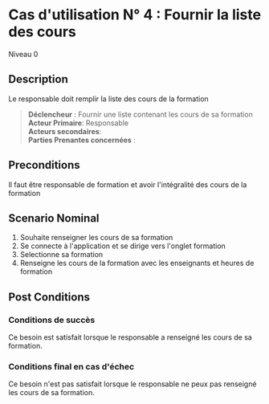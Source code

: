 # Cas d'utilisation N° 4 :  Fournir la liste des cours

Niveau 0

##	Description

Le responsable doit remplir la liste des cours de la formation
  
> **Déclencheur** : Fournir une liste contenant les cours de sa formation
> **Acteur Primaire**: Responsable   
> **Acteurs secondaires**:    
> **Parties Prenantes concernées** :   
 
 
## Preconditions

Il faut être responsable de formation et avoir l'intégralité des cours de la formation


## Scenario Nominal

1.	Souhaite renseigner les cours de sa formation
2.	Se connecte à l'application et se dirige vers l'onglet formation
3.	Selectionne sa formation
4.  Renseigne les cours de la formation avec les enseignants et heures de formation


## Post Conditions
### Conditions de succès 
Ce besoin est satisfait lorsque le responsable a renseigné les cours de sa formation.

### Conditions final en cas d'échec
Ce besoin n'est pas satisfait lorsque le responsable ne peux pas renseigné les cours de sa formation.
